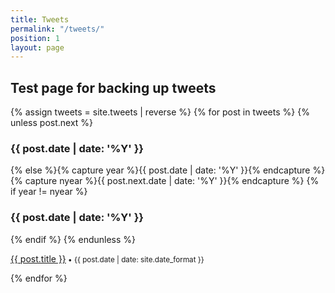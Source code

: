 ```yaml
---
title: Tweets
permalink: "/tweets/"
position: 1
layout: page
---
```


## Test page for backing up tweets


{% assign tweets = site.tweets | reverse %}
{% for post in tweets  %}
{% unless post.next %}<h3>{{ post.date | date: '%Y' }}</h3>
{% else %}{% capture year %}{{ post.date | date: '%Y' }}{% endcapture %}{% capture nyear %}{{ post.next.date | date: '%Y' }}{% endcapture %}
{% if year != nyear %}<h3>{{ post.date | date: '%Y' }}</h3>{% endif %}
{% endunless %}
<p><a href="{{ post.url | prepend: site.baseurl }}">{{ post.title }}</a><small> • {{ post.date | date: site.date_format }}</small></p>
  {% endfor %}

